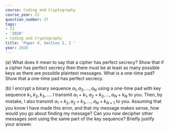 ```yaml
---
course: Coding and Cryptography
course_year: II
question_number: 37
tags:
- II
- '2020'
- Coding and Cryptography
title: 'Paper 4, Section I, I '
year: 2020
---
```




(a) What does it mean to say that a cipher has perfect secrecy? Show that if a cipher has perfect secrecy then there must be at least as many possible keys as there are possible plaintext messages. What is a one-time pad? Show that a one-time pad has perfect secrecy.

(b) I encrypt a binary sequence $a_{1}, a_{2}, \ldots, a_{N}$ using a one-time pad with key sequence $k_{1}, k_{2}, k_{3}, \ldots .$ I transmit $a_{1}+k_{1}, a_{2}+k_{2}, \ldots, a_{N}+k_{N}$ to you. Then, by mistake, I also transmit $a_{1}+k_{2}, a_{2}+k_{3}, \ldots, a_{N}+k_{N+1}$ to you. Assuming that you know I have made this error, and that my message makes sense, how would you go about finding my message? Can you now decipher other messages sent using the same part of the key sequence? Briefly justify your answer.